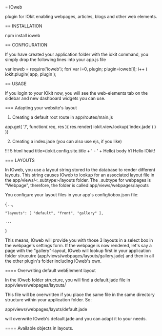 = IOweb

plugin for IOkit enabling webpages, articles, blogs and other web elements.

== INSTALLATION

  npm install ioweb

== CONFIGURATION

If you have created your application folder with the iokit
command, you simply drop the following lines into your app.js
file

  var ioweb = require('ioweb');
  for( var i=0, plugin; plugin=ioweb[i]; i++ )
    iokit.plugin( app, plugin );

== USAGE

If you login to your IOkit now, you will see the web-elements tab on the
sidebar and new dashboard widgets you can use.

=== Adapting your website's layout

1. Creating a default root route in app/routes/main.js
  
  app.get( '/', function( req, res ){
    res.render( iokit.view.lookup('index.jade') )
  })

2. Creating a index.jade (you can also use ejs, if you like)
  
  !!! 5
  html
    head
      title=(iokit.config.site.title + ' - ' + Hello)
    body
      h1 Hello IOkit!

=== LAYOUTS

In IOweb, you use a layout string stored to the database to render
different layouts. This string causes IOweb to lookup for an associated
layout file in the app/views/<_subtype>/layouts folder. The _subtype for
webpages is "Webpage", therefore, the folder is called 
app/views/webpages/layouts

You configure your layout files in your app's config/iobox.json file:

  {
    ...,

    "layouts": [ "default", "front", "gallery" ],

    ...
  }

This means, IOweb will provide you with those 3 layouts in a select
box in the webpage's settings form. If the webpage is now rendered, let's
say a page with the "gallery"-layout, IOweb will lookup first in your
application folder strucutre (app/views/webpages/layouts/gallery.jade) and
then in all the other plugin's folder including IOweb's own.

==== Overwriting default webElement layout

In the IOweb folder structure, you will find a default.jade file in
app/views/webpages/layouts/

This file will be overwritten if you place the same file in the same
directory structure within your application folder. So:

app/views/webpages/layuts/default.jade

will overwrite IOweb's default.jade and you can adapt it to your needs.

==== Available objects in layouts.